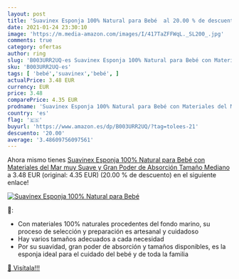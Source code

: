 ```yaml
---
layout: post
title: 'Suavinex Esponja 100% Natural para Bebé  al 20.00 % de descuento'
date: 2021-01-24 23:30:10
image: 'https://m.media-amazon.com/images/I/417TaZFFWqL._SL200_.jpg'
comments: true
category: ofertas
author: ring
slug: 'B003URR2UQ-es Suavinex Esponja 100% Natural para Bebé con Materiales del...'
sku: 'B003URR2UQ-es'
tags: [ 'bebé','suavinex','bebé', ]
actualPrice: 3.48 EUR
currency: EUR
price: 3.48
comparePrice: 4.35 EUR
prodname: 'Suavinex Esponja 100% Natural para Bebé con Materiales del Mar muy Suave y Gran Poder de Absorción  Tamaño Mediano'
country: 'es'
flag: '🇪🇸'
buyurl: 'https://www.amazon.es/dp/B003URR2UQ/?tag=tolees-21'
descuento: '20.00'
average: '3.48609756097561'
---
```


Ahora mismo tienes [Suavinex Esponja 100% Natural para Bebé con Materiales del Mar muy Suave y Gran Poder de Absorción  Tamaño Mediano](https://www.amazon.es/dp/B003URR2UQ/?tag=tolees-21) a 3.48 EUR (original: 4.35 EUR) (20.00 %  de descuento) en el siguiente enlace!

[![Suavinex Esponja 100% Natural para Bebé ](https://m.media-amazon.com/images/I/417TaZFFWqL._SL200_.jpg)](https://www.amazon.es/dp/B003URR2UQ/?tag=tolees-21)

🔎:

- Con materiales 100% naturales procedentes del fondo marino, su proceso de selección y preparación es artesanal y cuidadoso
- Hay varios tamaños adecuados a cada necesidad
- Por su suavidad, gran poder de absorción y tamaños disponibles, es la esponja ideal para el cuidado del bebé y de toda la familia

[🛒 Visítala!!!](https://www.amazon.es/dp/B003URR2UQ/?tag=tolees-21)
